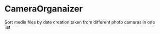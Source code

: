 # CameraOrganaizer
Sort media files by date creation taken from different photo cameras in one list
